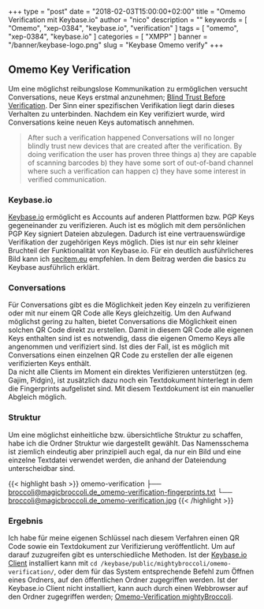 +++
type = "post"
date = "2018-02-03T15:00:00+02:00"
title = "Omemo Verification mit Keybase.io"
author = "nico"
description = ""
keywords = [ "Omemo", "xep-0384", "keybase.io", "verification" ]
tags = [
	"omemo",
	"xep-0384",
	"keybase.io"
]
categories = [ "XMPP" ]
banner = "/banner/keybase-logo.png"
slug = "Keybase Omemo verify"
+++
## Omemo Key Verification
Um eine möglichst reibungslose Kommunikation zu ermöglichen versucht Conversations, neue Keys erstmal anzunehmen; [Blind Trust Before Verification](https://gultsch.de/trust.html). Der Sinn einer spezifischen Verifikation liegt darin dieses Verhalten zu unterbinden. Nachdem ein Key verifiziert wurde, wird Conversations keine neuen Keys automatisch annehmen.

> After such a verification happened Conversations will no longer blindly trust new devices that are created after the verification. By doing verification the user has proven three things a) they are capable of scanning barcodes b) they have some sort of out-of-band channel where such a verification can happen c) they have some interest in verified communication.

### Keybase.io
[Keybase.io](https://keybase.io) ermöglicht es Accounts auf anderen Plattformen bzw. PGP Keys gegeneinander zu verifizieren. Auch ist es möglich mit dem persönlichen PGP Key signiert Dateien abzulegen. Dadurch ist eine vertrauenswürdige Verifikation der zugehörigen Keys möglich.
Dies ist nur ein sehr kleiner Bruchteil der Funktionalität von Keybase.io. Für ein deutlich ausführlicheres Bild kann ich [secitem.eu](https://secitem.eu/blog/keybase-basics/) empfehlen. In dem Beitrag werden die basics zu Keybase ausführlich erklärt.

### Conversations
Für Conversations gibt es die Möglichkeit jeden Key einzeln zu verifizieren oder mit nur einem QR Code alle Keys gleichzeitig. Um den Aufwand möglichst gering zu halten, bietet Conversations die Möglichkeit einen solchen QR Code direkt zu erstellen. Damit in diesem QR Code alle eigenen Keys enthalten sind ist es notwendig, dass die eigenen Omemo Keys alle angenommen und verifiziert sind. Ist dies der Fall, ist es möglich mit Conversations einen einzelnen QR Code zu erstellen der alle eigenen verifizierten Keys enthält.<br>
Da nicht alle Clients im Moment ein direktes Verifizieren unterstützen (eg. Gajim, Pidgin), ist zusätzlich dazu noch ein Textdokument hinterlegt in dem die Fingerprints aufgelistet sind. Mit diesem Textdokument ist ein manueller Abgleich möglich.

### Struktur
Um eine möglichst einheitliche bzw. übersichtliche Struktur zu schaffen, habe ich die Ordner Struktur wie dargestellt gewählt. Das Namensschema ist ziemlich eindeutig aber prinzipiell auch egal, da nur ein Bild und eine einzelne Textdatei verwendet werden, die anhand der Dateiendung unterscheidbar sind.

{{< highlight bash >}}
omemo-verification
    ├── broccoli@magicbroccoli.de_omemo-verification-fingerprints.txt
    └── broccoli@magicbroccoli.de_omemo-verification.jpg
{{< /highlight >}}

### Ergebnis
Ich habe für meine eigenen Schlüssel nach diesem Verfahren einen QR Code sowie ein Textdokument zur Verifizierung veröffentlicht. Um auf darauf zuzugreifen gibt es unterschiedliche Methoden.
Ist der [Keybase.io Client](https://keybase.io/download) installiert kann mit `cd /keybase/public/mightybroccoli/omemo-verification/`, oder dem für das System entsprechende Befehl zum Öffnen eines Ordners, auf den öffentlichen Ordner zugegriffen werden.
Ist der Keybase.io Client nicht installiert, kann auch durch einen Webbrowser auf den Ordner zugegriffen werden; [Omemo-Verification mightyBroccoli](https://keybase.pub/mightybroccoli/omemo-verification/).
